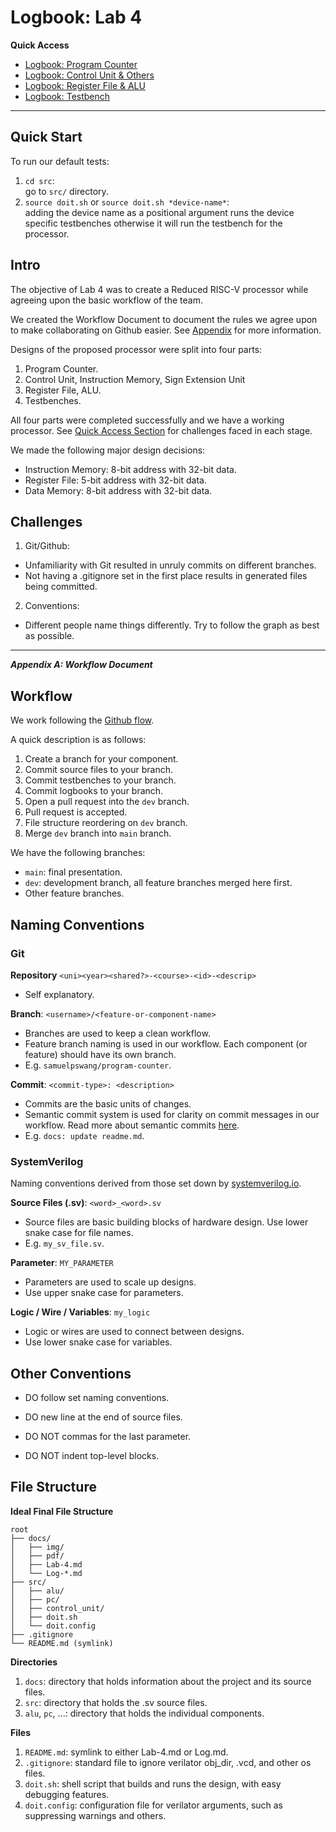 # Logbook: Lab 4

**Quick Access**

<div id="individual-logs"></div>

* [Logbook: Program Counter](Log_Pc.md)
* [Logbook: Control Unit & Others](Log_Control.md)
* [Logbook: Register File & ALU]()
* [Logbook: Testbench]()

---

## Quick Start

To run our default tests:
1. `cd src`:<br> go to `src/` directory.
2. `source doit.sh` or `source doit.sh *device-name*`:<br> adding the device name as a positional argument runs the device specific testbenches otherwise it will run the testbench for the processor.

## Intro

The objective of Lab 4 was to create a Reduced RISC-V processor while agreeing upon the basic workflow of the team. 

We created the Workflow Document to document the rules we agree upon to make collaborating on Github easier. See [Appendix](#apen-a) for more information.

Designs of the proposed processor were split into four parts:

1. Program Counter.
2. Control Unit, Instruction Memory, Sign Extension Unit
3. Register File, ALU.
4. Testbenches.

All four parts were completed successfully and we have a working processor. See [Quick Access Section](#individual-logs) for challenges faced in each stage.

We made the following major design decisions:

* Instruction Memory: 8-bit address with 32-bit data.
* Register File: 5-bit address with 32-bit data.
* Data Memory: 8-bit address with 32-bit data.

## Challenges

1. Git/Github: 
  * Unfamiliarity with Git resulted in unruly commits on different branches.
  * Not having a .gitignore set in the first place results in generated files being committed.

2. Conventions:
  * Different people name things differently. Try to follow the graph as best as possible.

---

<div id="apen-a"></div>

***Appendix A: Workflow Document***

## Workflow

We work following the [Github flow](https://docs.github.com/en/get-started/quickstart/github-flow).

A quick description is as follows:
1. Create a branch for your component.
2. Commit source files to your branch.
3. Commit testbenches to your branch.
4. Commit logbooks to your branch.
5. Open a pull request into the `dev` branch.
6. Pull request is accepted.
7. File structure reordering on `dev` branch.
8. Merge `dev` branch into `main` branch.

We have the following branches:
* `main`: final presentation.
* `dev`: development branch, all feature branches merged here first.
* Other feature branches.

## Naming Conventions

### Git

**Repository** `<uni><year><shared?>-<course>-<id>-<descrip>`

* Self explanatory.

**Branch**: `<username>/<feature-or-component-name>`

* Branches are used to keep a clean workflow. 
* Feature branch naming is used in our workflow. Each component (or feature) should have its own branch. 
* E.g. `samuelpswang/program-counter`.

**Commit**: `<commit-type>: <description>`

* Commits are the basic units of changes. 
* Semantic commit system is used for clarity on commit messages in our workflow. Read more about semantic commits [here](https://gist.github.com/joshbuchea/6f47e86d2510bce28f8e7f42ae84c716). 
* E.g. `docs: update readme.md`.

### SystemVerilog

Naming conventions derived from those set down by [systemverilog.io](https://www.systemverilog.io/).

**Source Files (.sv)**: `<word>_<word>.sv`

* Source files are basic building blocks of hardware design. Use lower snake case for file names. 
* E.g. `my_sv_file.sv`.

**Parameter**: `MY_PARAMETER`

* Parameters are used to scale up designs. 
* Use upper snake case for parameters.

**Logic / Wire / Variables**: `my_logic`

* Logic or wires are used to connect between designs. 
* Use lower snake case for variables.

## Other Conventions

* DO follow set naming conventions.
* DO new line at the end of source files.

* DO NOT commas for the last parameter.
* DO NOT indent top-level blocks.

## File Structure

**Ideal Final File Structure**

```
root
├── docs/
│   ├── img/
│   ├── pdf/
│   ├── Lab-4.md
│   └── Log-*.md
├── src/
│   ├── alu/
│   ├── pc/
│   ├── control_unit/
│   ├── doit.sh
│   └── doit.config
├── .gitignore
└── README.md (symlink)
```

**Directories**

1. `docs`: directory that holds information about the project and its source files.
2. `src`: directory that holds the .sv source files.
3. `alu`, `pc`, ...: directory that holds the individual components.

**Files**

1. `README.md`: symlink to either Lab-4.md or Log.md.
2. `.gitignore`: standard file to ignore verilator obj_dir, .vcd, and other os files.
3. `doit.sh`: shell script that builds and runs the design, with easy debugging features.
4. `doit.config`: configuration file for verilator arguments, such as suppressing warnings and others.

